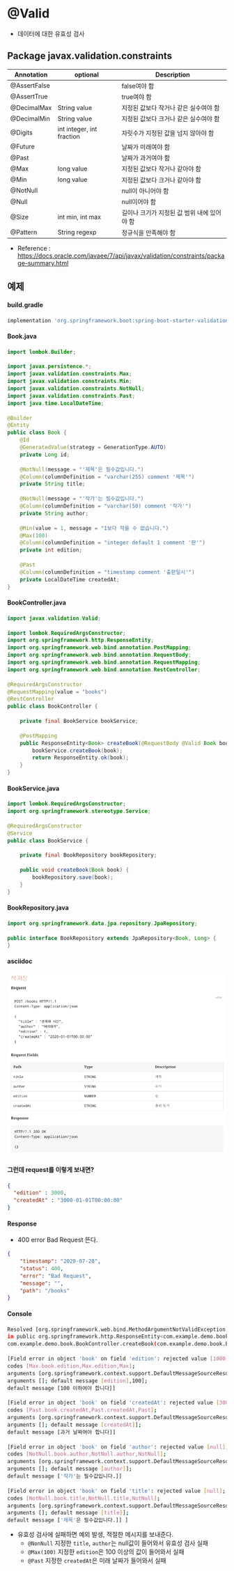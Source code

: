 # @Valid
- 데이터에 대한 유효성 검사

## Package javax.validation.constraints
Annotation | optional | Description
--- | --- | ---
@AssertFalse | | false여야 함
@AssertTrue | | true여야 함
@DecimalMax | String value | 지정된 값보다 작거나 같은 실수여야 함
@DecimalMin | String value | 지정된 값보다 크거나 같은 실수여야 함
@Digits | int integer, int fraction | 자릿수가 지정된 값을 넘지 않아야 함
@Future | | 날짜가 미래여야 함
@Past | | 날짜가 과거여야 함
@Max | long value | 지정된 값보다 작거나 같아야 함
@Min | long value | 지정된 값보다 크거나 같아야 함
@NotNull | | null이 아니어야 함
@Null | | null이어야 함
@Size | int min, int max | 길이나 크기가 지정된 값 범위 내에 있어야 함
@Pattern | String regexp | 정규식을 만족해야 함

- Reference : https://docs.oracle.com/javaee/7/api/javax/validation/constraints/package-summary.html


## 예제

#### build.gradle
```groovy
implementation 'org.springframework.boot:spring-boot-starter-validation'
```
#### Book.java
```java
import lombok.Builder;

import javax.persistence.*;
import javax.validation.constraints.Max;
import javax.validation.constraints.Min;
import javax.validation.constraints.NotNull;
import javax.validation.constraints.Past;
import java.time.LocalDateTime;

@Builder
@Entity
public class Book {
	@Id
	@GeneratedValue(strategy = GenerationType.AUTO)
	private Long id;

	@NotNull(message = "'제목'은 필수값입니다.")
	@Column(columnDefinition = "varchar(255) comment '제목'")
	private String title;

	@NotNull(message = "'작가'는 필수값입니다.")
	@Column(columnDefinition = "varchar(50) comment '작가'")
	private String author;

	@Min(value = 1, message = "1보다 작을 수 없습니다.")
	@Max(100)
	@Column(columnDefinition = "integer default 1 comment '판'")
	private int edition;

	@Past
	@Column(columnDefinition = "timestamp comment '출판일시'")
	private LocalDateTime createdAt;
}
```

#### BookController.java
```java
import javax.validation.Valid;

import lombok.RequiredArgsConstructor;
import org.springframework.http.ResponseEntity;
import org.springframework.web.bind.annotation.PostMapping;
import org.springframework.web.bind.annotation.RequestBody;
import org.springframework.web.bind.annotation.RequestMapping;
import org.springframework.web.bind.annotation.RestController;

@RequiredArgsConstructor
@RequestMapping(value = "books")
@RestController
public class BookController {

	private final BookService bookService;

	@PostMapping
	public ResponseEntity<Book> createBook(@RequestBody @Valid Book book) {
		bookService.createBook(book);
		return ResponseEntity.ok(book);
	}
}
```

#### BookService.java
```java
import lombok.RequiredArgsConstructor;
import org.springframework.stereotype.Service;

@RequiredArgsConstructor
@Service
public class BookService {

	private final BookRepository bookRepository;

	public void createBook(Book book) {
		bookRepository.save(book);
	}
}
```

#### BookRepository.java
```java
import org.springframework.data.jpa.repository.JpaRepository;

public interface BookRepository extends JpaRepository<Book, Long> {
}
```

#### asciidoc
![asciidoc](.[20200728]_@Valid_images/01_adoc.png)

#### 그런데 request를 이렇게 보내면?
```json
{
  "edition" : 3000,
  "createdAt" : "3000-01-01T00:00:00"
}
```

#### Response
- 400 error Bad Request 뜬다.
```json
{
    "timestamp": "2020-07-28",
    "status": 400,
    "error": "Bad Request",
    "message": "",
    "path": "/books"
}
```

#### Console
```bash
Resolved [org.springframework.web.bind.MethodArgumentNotValidException: Validation failed for argument [0] 
in public org.springframework.http.ResponseEntity<com.example.demo.book.Book> 
com.example.demo.book.BookController.createBook(com.example.demo.book.Book) with 4 errors: 

[Field error in object 'book' on field 'edition': rejected value [1000]; 
codes [Max.book.edition,Max.edition,Max]; 
arguments [org.springframework.context.support.DefaultMessageSourceResolvable: codes [book.edition,edition]; 
arguments []; default message [edition],100]; 
default message [100 이하여야 합니다]]

[Field error in object 'book' on field 'createdAt': rejected value [3000-01-01T00:00]; 
codes [Past.book.createdAt,Past.createdAt,Past]; 
arguments [org.springframework.context.support.DefaultMessageSourceResolvable: codes [book.createdAt,createdAt]; 
arguments []; default message [createdAt]]; 
default message [과거 날짜여야 합니다]] 

[Field error in object 'book' on field 'author': rejected value [null]; 
codes [NotNull.book.author,NotNull.author,NotNull]; 
arguments [org.springframework.context.support.DefaultMessageSourceResolvable: codes [book.author,author]; 
arguments []; default message [author]]; 
default message ['작가'는 필수값입니다.]] 

[Field error in object 'book' on field 'title': rejected value [null]; 
codes [NotNull.book.title,NotNull.title,NotNull]; 
arguments [org.springframework.context.support.DefaultMessageSourceResolvable: codes [book.title,title]; 
arguments []; default message [title]]; 
default message ['제목'은 필수값입니다.]] ]
```
- 유효성 검사에 실패하면 예외 발생, 적절한 메시지를 보내준다.
   - `@NonNull` 지정한 `title`, `author`는 null값이 들어와서 유효성 검사 실패
   - `@Max(100)` 지정한 `edition`은 100 이상의 값이 들어와서 실패
   - `@Past` 지정한 `createdAt`은 미래 날짜가 들어와서 실패
